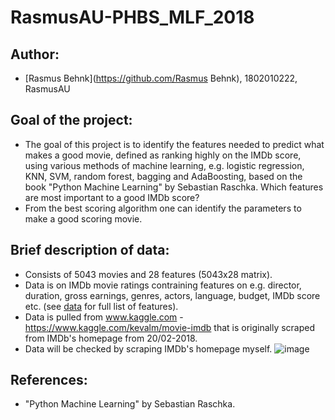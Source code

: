# RasmusAU-PHBS_MLF_2018

## Author:
* [Rasmus Behnk](https://github.com/Rasmus Behnk), 1802010222, RasmusAU

## Goal of the project:
* The goal of this project is to identify the features needed to predict what makes a good movie, defined as ranking highly on the IMDb score, using various methods of machine learning, e.g. logistic regression, KNN, SVM, random forest, bagging and AdaBoosting, based on the book "Python Machine Learning" by Sebastian Raschka. Which features are most important to a good IMDb score?
* From the best scoring algorithm one can identify the parameters to make a good scoring movie.

## Brief description of data:
* Consists of 5043 movies and 28 features (5043x28 matrix).
* Data is on IMDb movie ratings contraining features on e.g. director, duration, gross earnings, genres, actors, language, budget, IMDb score etc. (see [data](data) for full list of features).
* Data is pulled from www.kaggle.com - https://www.kaggle.com/kevalm/movie-imdb that is originally scraped from IMDb's homepage from 20/02-2018.
* Data will be checked by scraping IMDb's homepage myself.
![image](https://github.com/RasmusAU/RasmusAU-PHBS_MLF_2018/tree/master/data/Dataset.png)

## References:
* "Python Machine Learning" by Sebastian Raschka.
